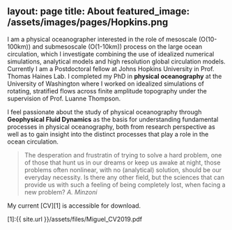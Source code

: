 layout: page
title: About
featured_image: /assets/images/pages/Hopkins.png
---

I am a physical oceanographer interested in the role of mesoscale (O(10-100km)) and submesoscale (O(1-10km)) process on the large ocean circulation, which I investigate combining the use of idealized numerical simulations, analytical models and high resolution global circulation models.
Currently I am a Postdoctoral fellow at Johns Hopkins University in Prof. Thomas Haines Lab. I completed my PhD in **physical oceanography** at the University of Washington where I worked on idealized simulations of rotating, stratified flows across finite amplitude topography under the supervision of Prof. Luanne Thompson. 

I feel passionate about the study of physical oceanography through **Geophysical Fluid Dynamics** as the basis for understanding fundamental processes in physical oceanography, both from research perspective as well as to gain insight into the distinct processes that play a role in the ocean circulation.

>The desperation and frustratin of trying to solve a hard problem, one of those that hunt us in our dreams or keep us awake at night, those problems often nonlinear, with no (analytical) solution, should be our everyday necessity. Is there any other field, but the sciences that can provide us with such a feeling of being completely lost, when facing a new problem? <cite>A. Minzoni</cite>





My current [CV][1] is accessible for download.

[1]:{{ site.url }}/assets/files/Miguel_CV2019.pdf
